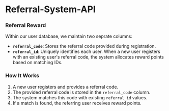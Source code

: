 # Referral-System-API


### Referral Reward 
Within our user database, we maintain two seprate columns:

- **`referral_code`**: Stores the referral code provided during registration.
- **`referral_id`**: Uniquely identifies each user. When a new user registers with an existing user's referral code, the system allocates reward points based on matching IDs.

### How It Works
1. A new user registers and provides a referral code.
2. The provided referral code is stored in the `referral_code` column.
3. The system matches this code with existing `referral_id` values.
4. If a match is found, the referring user receives reward points.


